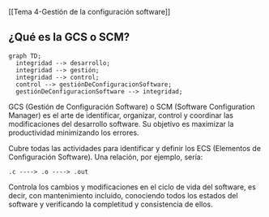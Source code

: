 [[Tema 4-Gestión de la configuración software]]

## ¿Qué es la GCS o SCM?
``` mermaid
graph TD;
  integridad --> desarrollo;
  integridad --> gestión;
  integridad --> control;
  control --> gestiónDeConfiguracionSoftware;
  gestiónDeConfiguracionSoftware --> integridad;

```

GCS (Gestión de Configuración Software) o SCM (Software Configuration Manager) es el arte de identificar, organizar, control y coordinar las modificaciones del desarrollo software. Su objetivo es maximizar la productividad minimizando los errores. 

Cubre todas las actividades para identificar y definir los ECS (Elementos de Configuración Software). Una relación, por ejemplo, sería:
```
.c ----> .o ----> .out
```

Controla los cambios y modificaciones en el ciclo de vida del software, es decir, con mantenimiento incluido, conociendo todos los estados del software y verificando la completitud y consistencia de ellos. 